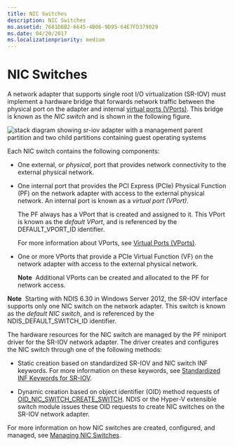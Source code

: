 ```yaml
---
title: NIC Switches
description: NIC Switches
ms.assetid: 7681DBB2-6645-4B06-9D95-64E7FD379029
ms.date: 04/20/2017
ms.localizationpriority: medium
---
```


# NIC Switches


A network adapter that supports single root I/O virtualization (SR-IOV) must implement a hardware bridge that forwards network traffic between the physical port on the adapter and internal [virtual ports (VPorts)](virtual-ports--vports-.md). This bridge is known as the *NIC switch* and is shown in the following figure.

![stack diagram showing sr-iov adapter with a management parent partition and two child partitions containing guest operating systems](images/sriovarchitecture.png)

Each NIC switch contains the following components:

-   One external, or *physical*, port that provides network connectivity to the external physical network.

-   One internal port that provides the PCI Express (PCIe) Physical Function (PF) on the network adapter with access to the external physical network. An internal port is known as a *virtual port (VPort)*.

    The PF always has a VPort that is created and assigned to it. This VPort is known as the *default VPort*, and is referenced by the DEFAULT\_VPORT\_ID identifier.

    For more information about VPorts, see [Virtual Ports (VPorts)](virtual-ports--vports-.md).

-   One or more VPorts that provide a PCIe Virtual Function (VF) on the network adapter with access to the external physical network.

    **Note**  Additional VPorts can be created and allocated to the PF for network access.

     

**Note**  Starting with NDIS 6.30 in Windows Server 2012, the SR-IOV interface supports only one NIC switch on the network adapter. This switch is known as the *default NIC switch*, and is referenced by the NDIS\_DEFAULT\_SWITCH\_ID identifier.

 

The hardware resources for the NIC switch are managed by the PF miniport driver for the SR-IOV network adapter. The driver creates and configures the NIC switch through one of the following methods:

-   Static creation based on standardized SR-IOV and NIC switch INF keywords. For more information on these keywords, see [Standardized INF Keywords for SR-IOV](standardized-inf-keywords-for-sr-iov.md).

-   Dynamic creation based on object identifier (OID) method requests of [OID\_NIC\_SWITCH\_CREATE\_SWITCH](./oid-nic-switch-create-switch.md). NDIS or the Hyper-V extensible switch module issues these OID requests to create NIC switches on the SR-IOV network adapter.

For more information on how NIC switches are created, configured, and managed, see [Managing NIC Switches](managing-nic-switches.md).

 

